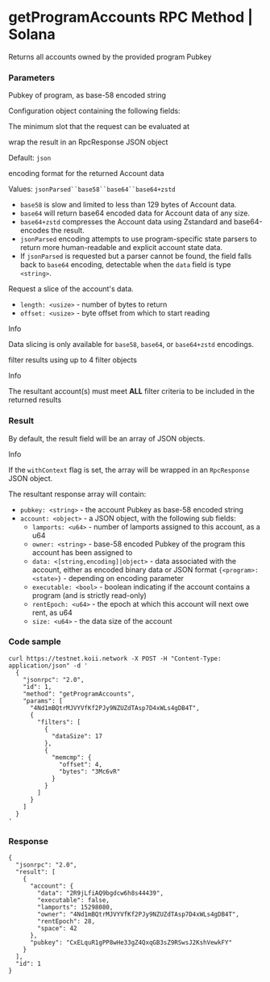 # getProgramAccounts RPC Method | Solana
Returns all accounts owned by the provided program Pubkey

### Parameters #

Pubkey of program, as base-58 encoded string

Configuration object containing the following fields:

The minimum slot that the request can be evaluated at

wrap the result in an RpcResponse JSON object

Default: `json`

encoding format for the returned Account data

Values: `jsonParsed``base58``base64``base64+zstd`

*   `base58` is slow and limited to less than 129 bytes of Account data.
*   `base64` will return base64 encoded data for Account data of any size.
*   `base64+zstd` compresses the Account data using Zstandard and base64-encodes the result.
*   `jsonParsed` encoding attempts to use program-specific state parsers to return more human-readable and explicit account state data.
*   If `jsonParsed` is requested but a parser cannot be found, the field falls back to `base64` encoding, detectable when the `data` field is type `<string>`.

Request a slice of the account's data.

*   `length: <usize>` - number of bytes to return
*   `offset: <usize>` - byte offset from which to start reading

Info

Data slicing is only available for `base58`, `base64`, or `base64+zstd` encodings.

filter results using up to 4 filter objects

Info

The resultant account(s) must meet **ALL** filter criteria to be included in the returned results

### Result #

By default, the result field will be an array of JSON objects.

Info

If the `withContext` flag is set, the array will be wrapped in an `RpcResponse` JSON object.

The resultant response array will contain:

*   `pubkey: <string>` - the account Pubkey as base-58 encoded string
*   `account: <object>` - a JSON object, with the following sub fields:
    *   `lamports: <u64>` - number of lamports assigned to this account, as a u64
    *   `owner: <string>` - base-58 encoded Pubkey of the program this account has been assigned to
    *   `data: <[string,encoding]|object>` - data associated with the account, either as encoded binary data or JSON format `{<program>: <state>}` - depending on encoding parameter
    *   `executable: <bool>` - boolean indicating if the account contains a program (and is strictly read-only)
    *   `rentEpoch: <u64>` - the epoch at which this account will next owe rent, as u64
    *   `size: <u64>` - the data size of the account

### Code sample #

```
curl https://testnet.koii.network -X POST -H "Content-Type: application/json" -d '
  {
    "jsonrpc": "2.0",
    "id": 1,
    "method": "getProgramAccounts",
    "params": [
      "4Nd1mBQtrMJVYVfKf2PJy9NZUZdTAsp7D4xWLs4gDB4T",
      {
        "filters": [
          {
            "dataSize": 17
          },
          {
            "memcmp": {
              "offset": 4,
              "bytes": "3Mc6vR"
            }
          }
        ]
      }
    ]
  }
'
```


### Response #

```
{
  "jsonrpc": "2.0",
  "result": [
    {
      "account": {
        "data": "2R9jLfiAQ9bgdcw6h8s44439",
        "executable": false,
        "lamports": 15298080,
        "owner": "4Nd1mBQtrMJVYVfKf2PJy9NZUZdTAsp7D4xWLs4gDB4T",
        "rentEpoch": 28,
        "space": 42
      },
      "pubkey": "CxELquR1gPP8wHe33gZ4QxqGB3sZ9RSwsJ2KshVewkFY"
    }
  ],
  "id": 1
}
```
